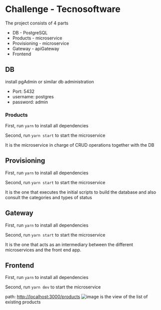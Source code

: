 # Challenge - Tecnosoftware

The project consists of 4 parts
- DB - PostgreSQL
- Products - microservice
- Provisioning - microservice
- Gateway - apiGateway
- Frontend
## DB

install pgAdmin or similar db administration

- Port: 5432
- username: postgres
- password: admin

### Products

First, run `yarn` to install all dependencies

Second, run `yarn start` to start the microservice

It is the microservice in charge of CRUD operations together with the DB

## Provisioning

First, run `yarn` to install all dependencies

Second, run `yarn start` to start the microservice

It is the one that executes the initial scripts to build the database and also consult the categories and types of status


## Gateway

First, run `yarn` to install all dependencies

Second, run `yarn start` to start the microservice

It is the one that acts as an intermediary between the different microservices and the front end app.

## Frontend

First, run `yarn` to install all dependencies

Second, run `yarn dev` to start the microservice

path: [http://localhost:3000/products](http://localhost:3000/products)
![image](https://github.com/Samuel0023/ChallengeMicroservices/assets/38141029/349b448c-5157-444f-918b-8d783f3ff69b)
is the view of the list of existing products

